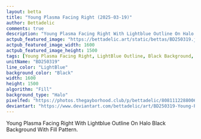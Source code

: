 ```yaml
---
layout: betta
title: "Young Plasma Facing Right (2025-03-19)"
author: Bettadelic
comments: true
description: "Young Plasma Facing Right With Lightblue Outline On Halo Black Background With Fill Pattern."
actpub_featured_image: "https://bettadelic.art/static/bettas/BD250319.jpg"
actpub_featured_image_width: 1600
actpub_featured_image_height: 1500
tags: [Young Plasma Facing Right, LightBlue Outline, Black Background, Halo Background Pattern, Fill Pattern, March 2025]
unitName: "BD250319"
line_color: "LightBlue"
background_color: "Black"
width: 1600
height: 1500
algorithm: "Fill"
background_type: "Halo"
pixelfed: "https://photos.thegayborhood.club/p/bettadelic/808111228800636287"
deviantart: "https://www.deviantart.com/bettadelic/art/BD250319-Young-Plasma-Facing-Right-2025-03-19-1173006361"
---
```


Young Plasma Facing Right With Lightblue Outline On Halo Black Background With Fill Pattern.
